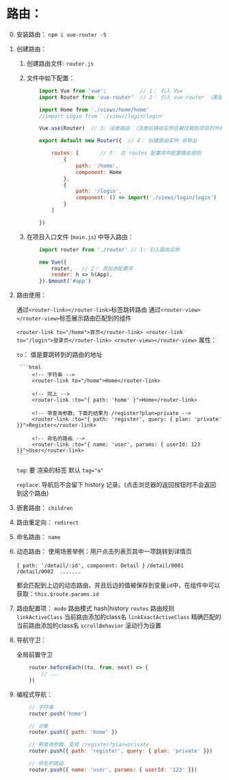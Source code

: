 # 路由：

0. 安装路由： `npm i vue-router -S`

1. 创建路由：
    1. 创建路由文件: `router.js`

    2. 文件中如下配置：

        ```js
            import Vue from 'vue';           // 1： 引入 Vue
            import Router from 'vue-router'  // 2： 引入 vue-router （需提前安装）

            import Home from './views/home/home'
            //import Login from './views/login/login'

            Vue.use(Router)  // 3: 注册路由 （注册后路由实例会被挂载到项目的所有子组件实例的 $route 上 ### 这句需要重点理解 ###）

            export default new Router({  // 4： 创建路由实例 并导出

                routes: [       // 5： 在 routes 配置项中配置路由规则
                    {
                        path: '/home',
                        component: Home
                    },
                    {
                        path: '/login',
                        component: () => import('./views/login/login')  // 按需加载|路由懒加载|动态加载
                    }
                ]

            })
        ```



    3. 在项目入口文件 (`main.js`) 中导入路由： 

        ```js
            import router from './router' // 1: 引入路由实例

            new Vue({
                router,   // 2： 添加进配置项
                render: h => h(App),
            }).$mount('#app')
        ```


2. 路由使用：

    通过`<router-link></router-link>`标签跳转路由
    通过`<router-view></router-view>`标签展示路由匹配到的组件

    `
        <router-link to="/home">首页</router-link>
        <router-link to="/login">登录页</router-link>
        <router-view></router-view>
    `
    <router-link> 属性：
    
    `to`： 值是要跳转到的路由的地址

        ```html
            <!-- 字符串 -->
            <router-link to="/home">Home</router-link>

            <!-- 同上 -->
            <router-link :to="{ path: 'home' }">Home</router-link>

            <!-- 带查询参数，下面的结果为 /register?plan=private -->
            <router-link :to="{ path: 'register', query: { plan: 'private' }}">Register</router-link>
            
            <!-- 命名的路由 -->
            <router-link :to="{ name: 'user', params: { userId: 123 }}">User</router-link>
        ```

    `tag`: 要 <router-link> 渲染的标签  默认 `tag="a"`

    `replace`: 导航后不会留下 history 记录。(点击浏览器的返回按钮时不会返回到这个路由)

3. 嵌套路由：
    `children`

4. 路由重定向：
    `redirect`

5. 命名路由：
    `name`

6. 动态路由：  使用场景举例：用户点击列表页其中一项跳转到详情页
    
    `{ path: '/detail/:id', component: Detail }`
    `/detail/0001   /detail/0002  .......` 

    都会匹配到上边的动态路由，并且后边的值被保存到变量`id`中，在组件中可以获取：`this.$route.params.id `
    
7. 路由配置项： 
    `mode`    路由模式  hash|history
    `routes`  路由规则
    `linkActiveClass`  当前路由添加的class名
    `linkExactActiveClass` 精确匹配的当前路由添加的class名
    `scrollBehavior` 滚动行为设置

8. 导航守卫：

    全局前置守卫
    ```js
        router.beforeEach((to, from, next) => {
            // ...
        })
    ```

9. 编程式导航：
    ```js
        // 字符串
        router.push('home')

        // 对象
        router.push({ path: 'home' })

        // 带查询参数，变成 /register?plan=private
        router.push({ path: 'register', query: { plan: 'private' }})

        // 命名的路由
        router.push({ name: 'user', params: { userId: '123' }})
    ```


